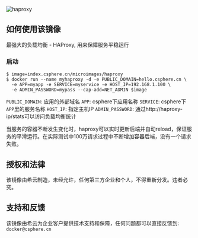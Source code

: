 ![haproxy](https://csphere.cn/assets/a12cc8b7-0f3e-4716-aa6a-dc6901c099e6)

## 如何使用该镜像

最强大的负载均衡 - HAProxy, 用来保障服务平稳运行

### 启动
```console
$ image=index.csphere.cn/microimages/haproxy
$ docker run --name myhaproxy -d -e PUBLIC_DOMAIN=hello.csphere.cn \
  -e APP=myapp -e SERVICE=myservice -e HOST_IP=192.168.1.100 \
  -e ADMIN_PASSWORD=mypass --cap-add=NET_ADMIN $image
```

`PUBLIC_DOMAIN`: 应用的外部域名
`APP`: csphere下应用名称
`SERVICE`: csphere下`APP`里的服务名称
`HOST_IP`: 指定主机IP
`ADMIN_PASSWORD`: 通过http://haproxy-ip/stats可以访问负载均衡统计

当服务的容器不断发生变化时，haproxy可以实时更新后端并自动reload，保证服务的平滑运行。在实际测试中100万请求过程中不断增加容器后端，没有一个请求失败。

## 授权和法律

该镜像由希云制造，未经允许，任何第三方企业和个人，不得重新分发。违者必究。

## 支持和反馈

该镜像由希云为企业客户提供技术支持和保障，任何问题都可以直接反馈到: `docker@csphere.cn`

